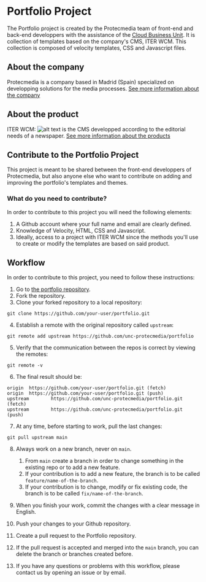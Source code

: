 # Portfolio Project

The Portfolio project is created by the Protecmedia team of front-end and back-end developpers with the assistance of the [Cloud Business Unit](https://www.protecmedia.com/solutions/en/media-cloud). It is collection of templates based on the company's CMS, ITER WCM. This collection is composed of velocity templates, CSS and Javascript files.

## About the company

Protecmedia is a company based in Madrid (Spain) specialized on developping solutions for the media processes. [See more information about the company](https://www.protecmedia.com/company/en)

## About the product

ITER WCM: ![alt text](https://i.imgur.com/Iwzs16v.png "ITER WCM")  is the CMS developped according to the editorial needs of a newspaper. [See more information about the products](https://www.protecmedia.com/solutions/newsroom)

## Contribute to the Portfolio Project

This project is meant to be shared between the front-end developpers of Protecmedia, but also anyone else who want to contribute on adding and improving the portfolio's templates and themes.

### What do you need to contribute?

In order to contribute to this project you will need the following elements:

1. A Github account where your full name and email are clearly defined.
2. Knowledge of Velocity, HTML, CSS and Javascript.
3. Ideally, access to a project with ITER WCM since the methods you'll use to create or modify the templates are based on said product.

## Workflow

In order to contribute to this project, you need to follow these instructions:

1. Go to [the portfolio repository](https://github.com/unc-protecmedia/portfolio).
2. Fork the repository.
3. Clone your forked repository to a local repository:
```
git clone https://github.com/your-user/portfolio.git
```
4. Establish a remote with the original repository called `upstream`:

```
git remote add upstream https://github.com/unc-protecmedia/portfolio
```

5. Verify that the communication between the repos is correct by viewing the remotes:

```
git remote -v
```

6. The final result should be:

```
origin  https://github.com/your-user/portfolio.git (fetch)
origin  https://github.com/your-user/portfolio.git (push)
upstream        https://github.com/unc-protecmedia/portfolio.git (fetch)
upstream        https://github.com/unc-protecmedia/portfolio.git (push)
```

7. At any time, before starting to work, pull the last changes:

```
git pull upstream main
```

8. Always work on a new branch, never on `main`.
   1. From `main` create a branch in order to change something in the existing repo or to add a new feature.
   2. If your contribution is to add a new feature, the branch is to be called `feature/name-of-the-branch`.
   3. If your contribution is to change, modify or fix existing code, the branch is to be called `fix/name-of-the-branch`.
9. When you finish your work, commit the changes with a clear message in English.

10. Push your changes to your Github repository.
11. Create a pull request to the Portfolio repository. 
12. If the pull request is accepted and merged into the `main` branch, you can delete the branch or branches created before. 
13. If you have any questions or problems with this workflow, please contact us by opening an issue or by email.
